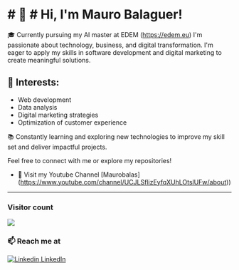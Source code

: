 <h1># 👋 # Hi, I'm Mauro Balaguer!</h1>


🎓 Currently pursuing my AI master at EDEM (https://edem.eu)
I'm passionate about technology, business, and digital transformation. 
I'm eager to apply my skills in software development and digital marketing to create meaningful solutions.

<h2>🌟 Interests:</h2>

- Web development
- Data analysis
- Digital marketing strategies
- Optimization of customer experience

</h2>📚 Constantly learning and exploring new technologies to improve my skill set and deliver impactful projects.</h2>

Feel free to connect with me or explore my repositories!
- 💬 Visit my Youtube Channel [Maurobalas] (https://www.youtube.com/channel/UCJLSflizEyfqXUhLOtslUFw/about))

<hr />

### Visitor count
<img src="https://profile-counter.glitch.me/maurobalas/count.svg" />

### 📫 Reach me at 
[![Linkedin](https://i.stack.imgur.com/gVE0j.png) LinkedIn](https://www.linkedin.com/in/mauro-balaguer-dos-santos-b8556a1b8/)
